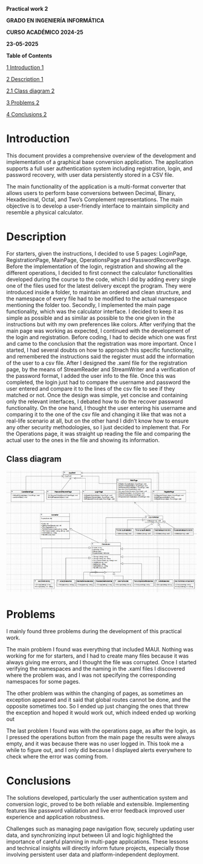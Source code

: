 

**Practical work 2**

**GRADO EN INGENIERÍA INFORMÁTICA**

**CURSO ACADÉMICO 2024-25**

**23-05-2025**

**Table of Contents**

[1 Introduction 1](#_Toc198924618)

[2 Description 1](#_Toc198924619)

[2.1 Class diagram 2](#_Toc198924620)

[3 Problems 2](#_Toc198924621)

[4 Conclusions 2](#_Toc198924622)

# Introduction

This document provides a comprehensive overview of the development and implementation of a graphical base conversion application. The application supports a full user authentication system including registration, login, and password recovery, with user data persistently stored in a CSV file.

The main functionality of the application is a multi-format converter that allows users to perform base conversions between Decimal, Binary, Hexadecimal, Octal, and Two’s Complement representations. The main objective is to develop a user-friendly interface to maintain simplicity and resemble a physical calculator.

# Description

For starters, given the instructions, I decided to use 5 pages: LoginPage, RegistrationPage, MainPage, OperationsPage and PasswordRecoverPage. Before the implementation of the login, registration and showing all the different operations, I decided to first connect the calculator functionalities developed during the course to the code, which I did by adding every single one of the files used for the latest delivery except the program. They were introduced inside a folder, to maintain an ordered and clean structure, and the namespace of every file had to be modified to the actual namespace mentioning the folder too. Secondly, I implemented the main page functionality, which was the calculator interface. I decided to keep it as simple as possible and as similar as possible to the one given in the instructions but with my own preferences like colors. After verifying that the main page was working as expected, I continued with the development of the login and registration. Before coding, I had to decide which one was first and came to the conclusion that the registration was more important. Once I started, I had several doubts on how to approach this specific functionality, and remembered the instructions said the register must add the information of the user to a csv file. After I designed the .xaml file for the registration page, by the means of StreamReader and StreamWriter and a verification of the password format, I added the user info to the file. Once this was completed, the login just had to compare the username and password the user entered and compare it to the lines of the csv file to see if they matched or not. Once the design was simple, yet concise and containing only the relevant interfaces, I debated how to do the recover password functionality. On the one hand, I thought the user entering his username and comparing it to the one of the csv file and changing it like that was not a real-life scenario at all, but on the other hand I didn’t know how to ensure any other security methodologies, so I just decided to implement that. For the Operations page, it was straight up reading the file and comparing the actual user to the ones in the file and showing its information.

## Class diagram

![Class Diagram](ClassDiagram.jpg)

# Problems

I mainly found three problems during the development of this practical work.

The main problem I found was everything that included MAUI. Nothing was working for me for starters, and I had to create many files because it was always giving me errors, and I thought the file was corrupted. Once I started verifying the namespaces and the naming in the .xaml files I discovered where the problem was, and I was not specifying the corresponding namespaces for some pages.

The other problem was within the changing of pages, as sometimes an exception appeared and it said that global routes cannot be done, and the opposite sometimes too. So I ended up just changing the ones that threw the exception and hoped it would work out, which indeed ended up working out

The last problem I found was with the operations page, as after the login, as I pressed the operations button from the main page the results were always empty, and it was because there was no user logged in. This took me a while to figure out, and I only did because I displayed alerts everywhere to check where the error was coming from.

# Conclusions

The solutions developed, particularly the user authentication system and conversion logic, proved to be both reliable and extensible. Implementing features like password validation and live error feedback improved user experience and application robustness.

Challenges such as managing page navigation flow, securely updating user data, and synchronizing input between UI and logic highlighted the importance of careful planning in multi-page applications. These lessons and technical insights will directly inform future projects, especially those involving persistent user data and platform-independent deployment.
